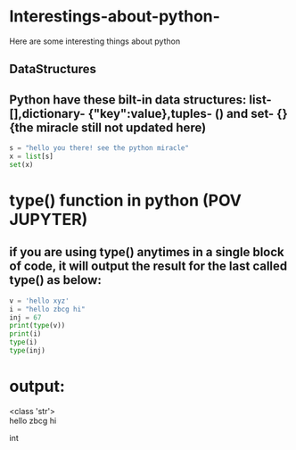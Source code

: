# Interestings-about-python-
Here are some interesting things about python



## DataStructures
## Python have these bilt-in data structures: list- [],dictionary- {"key":value},tuples- () and set- {} {the miracle still not updated here)
```python
s = "hello you there! see the python miracle"
x = list[s]
set(x)

```


# type() function in python (POV JUPYTER)
## if you are using type() anytimes in a single block of code, it will output the result for the last called type() as below:

```python
v = 'hello xyz'
i = "hello zbcg hi"
inj = 67
print(type(v))
print(i)
type(i)
type(inj)

```
# output:
<class 'str'>
<br>hello zbcg hi

int
